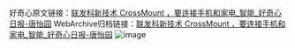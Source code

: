 好奇心原文链接：[联发科新技术 CrossMount ，要连接手机和家电_智能_好奇心日报-唐怡园](https://www.qdaily.com/articles/7002.html)
WebArchive归档链接：[联发科新技术 CrossMount ，要连接手机和家电_智能_好奇心日报-唐怡园](http://web.archive.org/web/20190623171611/https://www.qdaily.com/articles/7002.html)
![image](http://ww3.sinaimg.cn/large/007d5XDply1g3wbd84574j30u031i4qp)